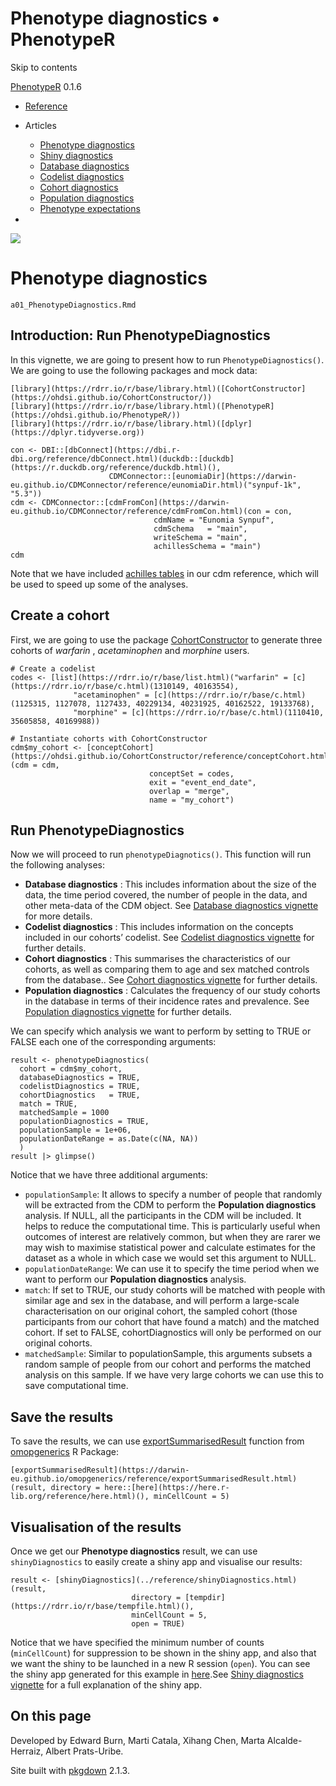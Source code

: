 # Phenotype diagnostics • PhenotypeR

Skip to contents

[PhenotypeR](../index.html) 0.1.6

  * [Reference](../reference/index.html)
  * Articles
    * [Phenotype diagnostics](../articles/a01_PhenotypeDiagnostics.html)
    * [Shiny diagnostics](../articles/a02_ShinyDiagnostics.html)
    * [Database diagnostics](../articles/a03_DatabaseDiagnostics.html)
    * [Codelist diagnostics](../articles/a04_CodelistDiagnostics.html)
    * [Cohort diagnostics](../articles/a05_CohortDiagnostics.html)
    * [Population diagnostics](../articles/a07_PopulationDiagnostics.html)
    * [Phenotype expectations](../articles/phenotypeExpectations.html)


  * 


![](../logo.png)

# Phenotype diagnostics

`a01_PhenotypeDiagnostics.Rmd`

## Introduction: Run PhenotypeDiagnostics

In this vignette, we are going to present how to run `PhenotypeDiagnostics()`. We are going to use the following packages and mock data:
    
    
    [library](https://rdrr.io/r/base/library.html)([CohortConstructor](https://ohdsi.github.io/CohortConstructor/))
    [library](https://rdrr.io/r/base/library.html)([PhenotypeR](https://ohdsi.github.io/PhenotypeR/))
    [library](https://rdrr.io/r/base/library.html)([dplyr](https://dplyr.tidyverse.org))
    
    con <- DBI::[dbConnect](https://dbi.r-dbi.org/reference/dbConnect.html)(duckdb::[duckdb](https://r.duckdb.org/reference/duckdb.html)(), 
                          CDMConnector::[eunomiaDir](https://darwin-eu.github.io/CDMConnector/reference/eunomiaDir.html)("synpuf-1k", "5.3"))
    cdm <- CDMConnector::[cdmFromCon](https://darwin-eu.github.io/CDMConnector/reference/cdmFromCon.html)(con = con, 
                                    cdmName = "Eunomia Synpuf",
                                    cdmSchema   = "main",
                                    writeSchema = "main", 
                                    achillesSchema = "main")
    cdm

Note that we have included [achilles tables](https://github.com/OHDSI/Achilles) in our cdm reference, which will be used to speed up some of the analyses.

## Create a cohort

First, we are going to use the package [CohortConstructor](https://ohdsi.github.io/CohortConstructor/) to generate three cohorts of _warfarin_ , _acetaminophen_ and _morphine_ users.
    
    
    # Create a codelist
    codes <- [list](https://rdrr.io/r/base/list.html)("warfarin" = [c](https://rdrr.io/r/base/c.html)(1310149, 40163554),
                  "acetaminophen" = [c](https://rdrr.io/r/base/c.html)(1125315, 1127078, 1127433, 40229134, 40231925, 40162522, 19133768),
                  "morphine" = [c](https://rdrr.io/r/base/c.html)(1110410, 35605858, 40169988))
    
    # Instantiate cohorts with CohortConstructor
    cdm$my_cohort <- [conceptCohort](https://ohdsi.github.io/CohortConstructor/reference/conceptCohort.html)(cdm = cdm,
                                   conceptSet = codes, 
                                   exit = "event_end_date",
                                   overlap = "merge",
                                   name = "my_cohort")

## Run PhenotypeDiagnostics

Now we will proceed to run `phenotypeDiagnotics()`. This function will run the following analyses:

  * **Database diagnostics** : This includes information about the size of the data, the time period covered, the number of people in the data, and other meta-data of the CDM object. See [Database diagnostics vignette](https://ohdsi.github.io/PhenotypeR/articles/a03_DatabaseDiagnostics.html) for more details.
  * **Codelist diagnostics** : This includes information on the concepts included in our cohorts’ codelist. See [Codelist diagnostics vignette](https://ohdsi.github.io/PhenotypeR/articles/a04_CodelistDiagnostics.html) for further details.
  * **Cohort diagnostics** : This summarises the characteristics of our cohorts, as well as comparing them to age and sex matched controls from the database.. See [Cohort diagnostics vignette](https://ohdsi.github.io/PhenotypeR/articles/a05_CohortDiagnostics.html) for further details.
  * **Population diagnostics** : Calculates the frequency of our study cohorts in the database in terms of their incidence rates and prevalence. See [Population diagnostics vignette](https://ohdsi.github.io/PhenotypeR/articles/a07_PopulationDiagnostics.html) for further details.



We can specify which analysis we want to perform by setting to TRUE or FALSE each one of the corresponding arguments:
    
    
    result <- phenotypeDiagnostics(
      cohort = cdm$my_cohort, 
      databaseDiagnostics = TRUE, 
      codelistDiagnostics = TRUE, 
      cohortDiagnostics   = TRUE, 
      match = TRUE,
      matchedSample = 1000
      populationDiagnostics = TRUE,
      populationSample = 1e+06,
      populationDateRange = as.Date(c(NA, NA))
      )
    result |> glimpse()

Notice that we have three additional arguments:

  * `populationSample`: It allows to specify a number of people that randomly will be extracted from the CDM to perform the **Population diagnostics** analysis. If NULL, all the participants in the CDM will be included. It helps to reduce the computational time. This is particularly useful when outcomes of interest are relatively common, but when they are rarer we may wish to maximise statistical power and calculate estimates for the dataset as a whole in which case we would set this argument to NULL.
  * `populationDateRange`: We can use it to specify the time period when we want to perform our **Population diagnostics** analysis.
  * `match`: If set to TRUE, our study cohorts will be matched with people with similar age and sex in the database, and will perform a large-scale characterisation on our original cohort, the sampled cohort (those participants from our cohort that have found a match) and the matched cohort. If set to FALSE, cohortDiagnostics will only be performed on our original cohorts.
  * `matchedSample`: Similar to populationSample, this arguments subsets a random sample of people from our cohort and performs the matched analysis on this sample. If we have very large cohorts we can use this to save computational time.



## Save the results

To save the results, we can use [exportSummarisedResult](https://darwin-eu.github.io/omopgenerics/reference/exportSummarisedResult.html) function from [omopgenerics](https://darwin-eu.github.io/omopgenerics/index.html) R Package:
    
    
    [exportSummarisedResult](https://darwin-eu.github.io/omopgenerics/reference/exportSummarisedResult.html)(result, directory = here::[here](https://here.r-lib.org/reference/here.html)(), minCellCount = 5)

## Visualisation of the results

Once we get our **Phenotype diagnostics** result, we can use `shinyDiagnostics` to easily create a shiny app and visualise our results:
    
    
    result <- [shinyDiagnostics](../reference/shinyDiagnostics.html)(result,
                               directory = [tempdir](https://rdrr.io/r/base/tempfile.html)(),
                               minCellCount = 5, 
                               open = TRUE)

Notice that we have specified the minimum number of counts (`minCellCount`) for suppression to be shown in the shiny app, and also that we want the shiny to be launched in a new R session (`open`). You can see the shiny app generated for this example in [here](https://dpa-pde-oxford.shinyapps.io/Readme_PhenotypeR/).See [Shiny diagnostics vignette](https://ohdsi.github.io/PhenotypeR/articles/a02_ShinyDiagnostics.html) for a full explanation of the shiny app.

## On this page

Developed by Edward Burn, Marti Catala, Xihang Chen, Marta Alcalde-Herraiz, Albert Prats-Uribe.

Site built with [pkgdown](https://pkgdown.r-lib.org/) 2.1.3.
